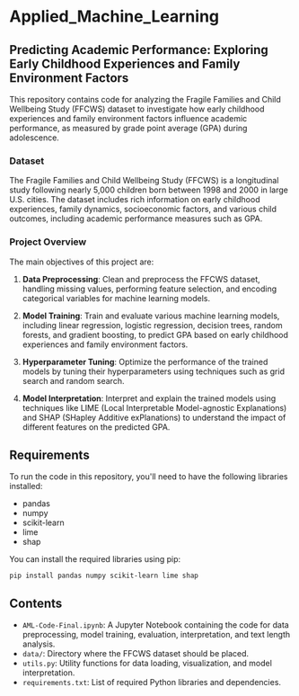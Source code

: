 # Applied_Machine_Learning

## Predicting Academic Performance: Exploring Early Childhood Experiences and Family Environment Factors

This repository contains code for analyzing the Fragile Families and Child Wellbeing Study (FFCWS) dataset to investigate how early childhood experiences and family environment factors influence academic performance, as measured by grade point average (GPA) during adolescence.

### Dataset

The Fragile Families and Child Wellbeing Study (FFCWS) is a longitudinal study following nearly 5,000 children born between 1998 and 2000 in large U.S. cities. The dataset includes rich information on early childhood experiences, family dynamics, socioeconomic factors, and various child outcomes, including academic performance measures such as GPA.

### Project Overview

The main objectives of this project are:

1. **Data Preprocessing**: Clean and preprocess the FFCWS dataset, handling missing values, performing feature selection, and encoding categorical variables for machine learning models.

2. **Model Training**: Train and evaluate various machine learning models, including linear regression, logistic regression, decision trees, random forests, and gradient boosting, to predict GPA based on early childhood experiences and family environment factors.

3. **Hyperparameter Tuning**: Optimize the performance of the trained models by tuning their hyperparameters using techniques such as grid search and random search.

4. **Model Interpretation**: Interpret and explain the trained models using techniques like LIME (Local Interpretable Model-agnostic Explanations) and SHAP (SHapley Additive exPlanations) to understand the impact of different features on the predicted GPA.

## Requirements

To run the code in this repository, you'll need to have the following libraries installed:

- pandas
- numpy
- scikit-learn
- lime
- shap

You can install the required libraries using pip:

```
pip install pandas numpy scikit-learn lime shap
```

## Contents

- `AML-Code-Final.ipynb`: A Jupyter Notebook containing the code for data preprocessing, model training, evaluation, interpretation, and text length analysis.
- `data/`: Directory where the FFCWS dataset should be placed.
- `utils.py`: Utility functions for data loading, visualization, and model interpretation.
- `requirements.txt`: List of required Python libraries and dependencies.
